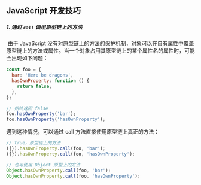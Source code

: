 ## JavaScript 开发技巧



##### 1. 通过 `call` 调用原型链上的方法

​	由于 JavaScript 没有对原型链上的方法的保护机制，对象可以在自有属性中覆盖原型链上的方法或属性。当一个对象占用其原型链上的某个属性名的属性时，可能会出现如下问题：

```javascript
const foo = {
  bar: 'Here be dragons',
  hasOwnProperty: function () {
    return false;
  },
};

// 始终返回 false
foo.hasOwnProperty('bar');
foo.hasOwnProperty('hasOwnProperty');
```

遇到这种情况，可以通过 call 方法直接使用原型链上真正的方法：

```javascript
// true，原型链上的方法
({}).hasOwnProperty.call(foo, 'bar');
({}).hasOwnProperty.call(foo, 'hasOwnProperty');

// 也可使用 Object 原型上的方法
Object.hasOwnProperty.call(foo, 'bar');
Object.hasOwnProperty.call(foo, 'hasOwnProperty');
```





